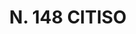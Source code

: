 ---
title: "N. 148 CITISO"
plant-name: "N. 148"
plant-number: "148"
plant-xml: "/assets/xml/plant148.xml"
plant-img1: "/assets/img/plant148_verso.jpg"
plant-img2: "/assets/img/plant148.jpg"
plant-title: "N. 148 CITISO"
plant-taxon-link: ""
plant-taxon-link: ""
layout: single-xml
---